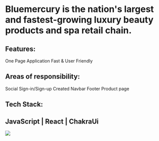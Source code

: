 


<div>
<h1>Bluemercury is the nation's largest and fastest-growing luxury beauty products and spa retail chain.</h1>

<h2>Features:</h2>
One Page Application Fast & User Friendly

<h2>Areas of responsibility:</h2>
Social Sign-in/Sign-up Created Navbar Footer Product page 

<h2>Tech Stack:<h2/>
JavaScript | React | ChakraUi
</div>

<img src="https://iili.io/DpGQIf.png"/>

